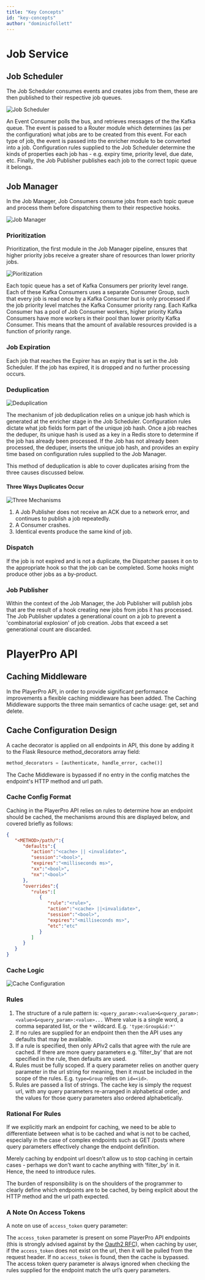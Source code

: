 ```yaml
---
title: "Key Concepts"
id: "key-concepts" 
author: "dominicfollett"
---
```


# Job Service

## Job Scheduler

The Job Scheduler consumes events and creates jobs from them, these are
then published to their respective job queues.

![Job Scheduler](/assets/local/images/ppro_job_scheduler.svg)

An Event Consumer polls the bus, and retrieves messages of the the Kafka 
queue. The event is passed to a Router module which determines (as per
the configuration) what jobs are to be created from this event. For each
type of job, the event is passed into the enricher module to be
converted into a job. Configuration rules supplied to the Job
Scheduler determine the kinds of properties each job has - e.g. expiry
time, priority level, due date, etc. Finally, the Job Publisher
publishes each job to the correct topic queue it belongs.

## Job Manager

In the Job Manager, Job Consumers consume jobs from each topic queue and
process them before dispatching them to their respective hooks.

![Job Manager](/assets/local/images/ppro_job_manager.svg)

### Prioritization

Prioritization, the first module in the Job Manager pipeline, ensures
that higher priority jobs receive a greater share of resources than
lower priority jobs.

![Pioritization](/assets/local/images/ppro_prioritization.svg)

Each topic queue has a set of Kafka Consumers per priority level range.
Each of these Kafka Consumers uses a separate Consumer Group, such that
every job is read once by a Kafka Consumer but is only processed if the
job priority level matches the Kafka Consumer priority rang.
Each Kafka Consumer has a pool of Job Consumer workers, higher priority
Kafka Consumers have more workers in their pool than lower priority
Kafka Consumer. This means that the amount of available resources
provided is a function of priority range.

### Job Expiration

Each job that reaches the Expirer has an expiry that is set in the Job
Scheduler. If the job has expired, it is dropped and no further
processing occurs.

### Deduplication

![Deduplication](/assets/local/images/ppro_deduplication.svg)

The mechanism of job deduplication relies on a unique job hash which is
generated at the enricher stage in the Job Scheduler. Configuration
rules dictate what job fields form part of the unique job hash. Once a
job reaches the deduper, its unique hash is used as a key in a Redis
store  to determine if the job has already been processed. If the Job
has not already been processed, the deduper, inserts the unique job
hash, and provides an expiry time based on configuration rules supplied
to the Job Manager.

This method of deduplication is able to cover duplicates arising from
the three causes discussed below.

#### Three Ways Duplicates Occur

![Three Mechanisms](/assets/local/images/ppro_three_causes_of_duplication.svg)

1. A Job Publisher does not receive an ACK due to a
   network error, and continues to publish a job repeatedly.
2. A Consumer crashes.
3. Identical events produce the same kind of job.

### Dispatch

If the job is not expired and is not a duplicate, the Dispatcher passes
it on to the appropriate hook so that the job can be completed. Some
hooks might produce other jobs as a by-product.

### Job Publisher

Within the context of the Job Manager, the Job Publisher will publish
jobs that are the result of a hook creating new jobs from jobs it has
processed. The Job Publisher updates a generational count on a job to
prevent a 'combinatorial explosion' of job creation. Jobs that exceed a
set generational count are discarded.

# PlayerPro API

## Caching Middleware

In the PlayerPro API, in order to provide significant performance
improvements a flexible caching middleware has been added. The Caching
Middleware supports the three main semantics of cache usage: get, set
and delete.

## Cache Configuration Design

A cache decorator is applied on all endpoints in API, this done by
adding it to the Flask Resource method_decorators array field:

```python
method_decorators = [authenticate, handle_error, cache()]
```

The Cache Middleware is bypassed if no entry in the config matches the
endpoint's HTTP method and url path.

### Cache Config Format

Caching in the PlayerPro API relies on rules to determine how an
endpoint should be cached, the mechanisms around this are displayed
below, and covered briefly as follows:

```json
{  
   "<METHOD>/path/":{  
      "defaults":{  
         "action":"<cache> || <invalidate>",
         "session":"<bool>",
         "expires":"<milliseconds ms>",
         "xx":"<bool>",
         "nx":"<bool>"
      },
      "overrides":{  
         "rules":[  
            {  
               "rule":"<rule>",
               "action":"<cache> ||<invalidate>",
               "session":"<bool>",
               "expires":"<milliseconds ms>",
               "etc":"etc"
            }
         ]
      }
   }
}
```

### Cache Logic

![Cache Configuration](/assets/local/images/ppro_cache_logic_flow.svg)


### Rules

1. The structure of a rule pattern is:
    ```<query_param>:<value>&<query_param>:<value>&<query_param>:<value>...```
    Where value is a single word, a comma separated list, or the
    ```*``` wildcard. E.g. ```'type:Group&id:*'```
2. If no rules are supplied for an endpoint then then the API uses any
    defaults that may be available.
3. If a rule is specified, then only APIv2 calls that agree with the
    rule are cached. If there are more query parameters e.g. 'filter_by'
    that are not specified in the rule, then defaults are used. 
4. Rules must be fully scoped. If a query parameter relies on another
    query parameter in the url string for meaning, then it must be
    included in the scope of the rules. E.g. ```type=Group``` relies on
    ```id=<id>```.
5. Rules are passed a list of strings. The cache key is simply the
    request url, with any query parameters re-arranged in alphabetical
    order, and the values for those query parameters also ordered
    alphabetically.

### Rational For Rules

If we explicitly mark an endpoint for caching, we need to be able to
differentiate between what is to be cached and what is not to be cached,
especially in the case of complex endpoints such as GET /posts where
query parameters effectively change the endpoint definition.

Merely caching by endpoint url doesn’t allow us to stop caching in
certain cases - perhaps we don’t want to cache anything with ‘filter_by’
in it. Hence, the need to introduce rules.

The burden of responsibility is on the shoulders of the programmer to
clearly define which endpoints are to be cached, by being explicit about
the HTTP method and the url path expected.

### A Note On Access Tokens

A note on use of ```access_token``` query parameter:

The ```access_token``` parameter is present on some PlayerPro API
endpoints (this is strongly advised against by the
[Oauth2 RFC](https://tools.ietf.org/html/rfc6750#page-13)), when caching
by user, if the ```access_token```  does not exist on the url, then it
will be pulled from the request header. If no ```access_token``` is
found, then the cache is bypassed. The access token query parameter is
always ignored when checking the rules supplied for the endpoint match
the url’s query parameters.

